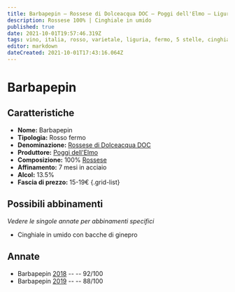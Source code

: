 ```yaml
---
title: Barbapepin – Rossese di Dolceacqua DOC – Poggi dell'Elmo – Liguria (IT) – 15-19€ – 3★-5★
description: Rossese 100% | Cinghiale in umido
published: true
date: 2021-10-01T19:57:46.319Z
tags: vino, italia, rosso, varietale, liguria, fermo, 5 stelle, cinghiale in umido, rossese, 15-19€
editor: markdown
dateCreated: 2021-10-01T17:43:16.064Z
---
```


# Barbapepin

## Caratteristiche
- **Nome:** Barbapepin
- **Tipologia:** Rosso fermo
- **Denominazione:** [Rossese di Dolceacqua DOC](/denominazioni/Italia/Liguria/DOC/Rossese-di-Dolceacqua) 
- **Produttore:** [Poggi dell'Elmo](/produttori/Italia/Liguria/Poggi-dell-Elmo) 
- **Composizione:** 100% [Rossese](/vitigni/Italia/bacca-nera/rossese)
- **Affinamento:** 7 mesi in acciaio
- **Alcol:** 13.5%
- **Fascia di prezzo:** 15-19€
{.grid-list}



## Possibili abbinamenti
*Vedere le singole annate per abbinamenti specifici*

- Cinghiale in umido con bacche di ginepro

## Annate
- Barbapepin [2018](vini/Italia/Liguria/Poggi-dell-Elmo/Barbapepin/2018) -- <span class="star-5"></span> -- 92/100
- Barbapepin [2019](vini/Italia/Liguria/Poggi-dell-Elmo/Barbapepin/2019) -- <span class="star-3"></span> -- 88/100
